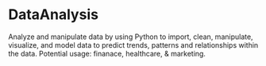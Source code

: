 # DataAnalysis
Analyze and manipulate data by using Python to import, clean, manipulate, visualize, and model data to predict trends, patterns and relationships within the data. Potential usage: finanace, healthcare, &amp; marketing.
